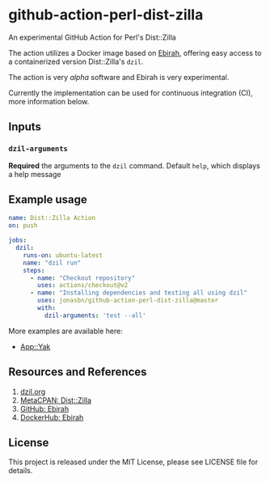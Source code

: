 # github-action-perl-dist-zilla

An experimental GitHub Action for Perl's Dist::Zilla

The action utilizes a Docker image based on [Ebirah](https://github.com/jonasbn/ebirah), offering easy access to a containerized version Dist::Zilla's `dzil`.

The action is very _alpha_ software and Ebirah is very experimental.

Currently the implementation can be used for continuous integration (CI), more information below.

## Inputs

### `dzil-arguments`

**Required** the arguments to the `dzil` command. Default `help`, which displays a help message

## Example usage

```yaml
name: Dist::Zilla Action
on: push

jobs:
  dzil:
    runs-on: ubuntu-latest
    name: "dzil run"
    steps:
      - name: "Checkout repository"
        uses: actions/checkout@v2
      - name: "Installing dependencies and testing all using dzil"
        uses: jonasbn/github-action-perl-dist-zilla@master
        with:
          dzil-arguments: 'test --all'
```

More examples are available here:

- [App::Yak](https://github.com/jonasbn/perl-app-yak)

## Resources and References

1. [dzil.org](http://dzil.org/)
1. [MetaCPAN: Dist::Zilla](https://metacpan.org/pod/Dist::Zilla)
1. [GitHub: Ebirah](https://github.com/jonasbn/ebirah)
1. [DockerHub: Ebirah](https://hub.docker.com/repository/docker/jonasbn/ebirah)

## License

This project is released under the MIT License, please see LICENSE file for details.
